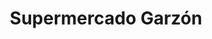 ---
title: "Supermercado Garzón"
url: /san-cristobal/supermercado-garzon-avenida-guayana/
shop: supermercado
---